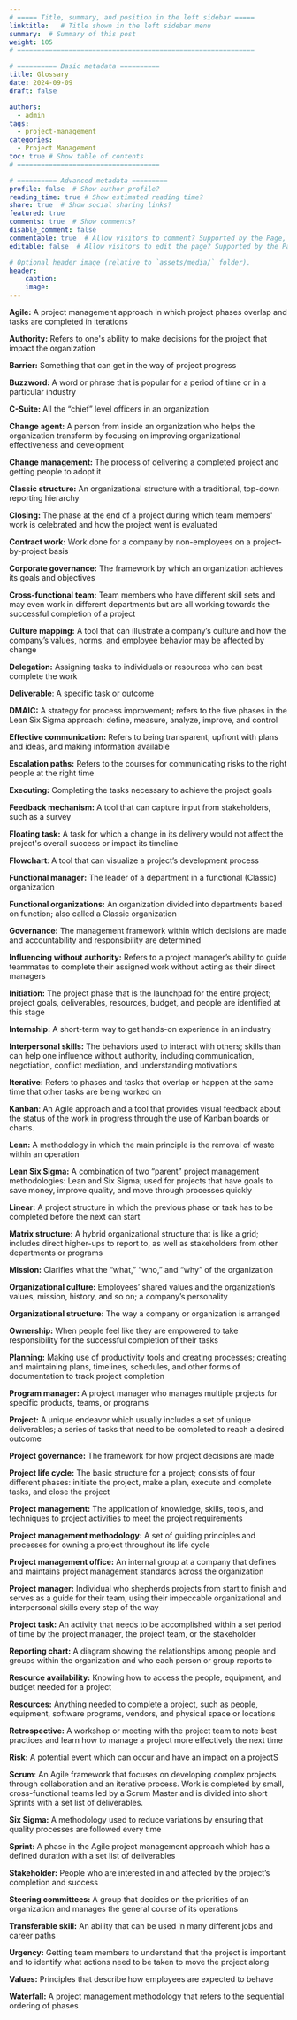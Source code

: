 ```yaml
---
# ===== Title, summary, and position in the left sidebar =====
linktitle:   # Title shown in the left sidebar menu
summary:  # Summary of this post
weight: 105
# ============================================================

# ========== Basic metadata ==========
title: Glossary
date: 2024-09-09
draft: false

authors:
  - admin
tags:
  - project-management
categories:
  - Project Management
toc: true # Show table of contents
# ====================================

# ========== Advanced metadata =========
profile: false  # Show author profile?
reading_time: true # Show estimated reading time?
share: true  # Show social sharing links?
featured: true
comments: true  # Show comments?
disable_comment: false
commentable: true  # Allow visitors to comment? Supported by the Page, Post, and Book content types.
editable: false  # Allow visitors to edit the page? Supported by the Page, Post, and Book content types.

# Optional header image (relative to `assets/media/` folder).
header:
    caption: 
    image:  
---
```


**Agile:** A project management approach in which project phases overlap and tasks are completed in iterations 

**Authority:** Refers to one's ability to make decisions for the project that impact the organization 

**Barrier:** Something that can get in the way of project progress

**Buzzword:** A word or phrase that is popular for a period of time or in a particular industry

**C-Suite:** All the “chief” level officers in an organization 

**Change agent:** A person from inside an organization who helps the organization transform by focusing on improving organizational effectiveness and development 

**Change management:** The process of delivering a completed project and getting people to adopt it 

**Classic structure:** An organizational structure with a traditional, top-down reporting hierarchy 

**Closing:** The phase at the end of a project during which team members' work is celebrated and how the project went is evaluated 

**Contract work:** Work done for a company by non-employees on a project-by-project basis 

**Corporate governance:** The framework by which an organization achieves its goals and objectives

**Cross-functional team:** Team members who have different skill sets and may even work in different departments but are all working towards the successful completion of a project

**Culture mapping:** A tool that can illustrate a company’s culture and how the company’s values, norms, and employee behavior may be affected by change

**Delegation:** Assigning tasks to individuals or resources who can best complete the work

**Deliverable**: A specific task or outcome

**DMAIC:** A strategy for process improvement; refers to the five phases in the Lean Six Sigma approach: define, measure, analyze, improve, and control

**Effective communication:** Refers to being transparent, upfront with plans and ideas, and making information available

**Escalation paths:** Refers to the courses for communicating risks to the right people at the right time

**Executing:** Completing the tasks necessary to achieve the project goals

**Feedback mechanism:** A tool that can capture input from stakeholders, such as a survey

**Floating task:** A task for which a change in its delivery would not affect the project's overall success or impact its timeline

**Flowchart**: A tool that can visualize a project’s development process 

**Functional manager:** The leader of a department in a functional (Classic) organization 

**Functional organizations:** An organization divided into departments based on function; also called a Classic organization

**Governance:** The management framework within which decisions are made and accountability and responsibility are determined

**Influencing without authority:** Refers to a project manager’s ability to guide teammates to complete their assigned work without acting as their direct managers 

**Initiation:** The project phase that is the launchpad for the entire project; project goals, deliverables, resources, budget, and people are identified at this stage 

**Internship:** A short-term way to get hands-on experience in an industry 

**Interpersonal skills:** The behaviors used to interact with others; skills than can help one influence without authority, including communication, negotiation, conflict mediation, and understanding motivations 

**Iterative:** Refers to phases and tasks that overlap or happen at the same time that other tasks are being worked on

**Kanban**: An Agile approach and a tool that provides visual feedback about the status of the work in progress through the use of Kanban boards or charts.

**Lean:** A methodology in which the main principle is the removal of waste within an operation

**Lean Six Sigma:** A combination of two “parent” project management methodologies: Lean and Six Sigma; used for projects that have goals to save money, improve quality, and move through processes quickly 

**Linear:** A project structure in which the previous phase or task has to be completed before the next can start

**Matrix structure:** A hybrid organizational structure that is like a grid; includes direct higher-ups to report to, as well as stakeholders from other departments or programs

**Mission:** Clarifies what the “what,” “who,” and “why” of the organization

**Organizational culture:** Employees’ shared values and the organization’s values, mission, history, and so on; a company’s personality 

**Organizational structure:** The way a company or organization is arranged 

**Ownership:** When people feel like they are empowered to take responsibility for the successful completion of their tasks

**Planning:** Making use of productivity tools and creating processes; creating and maintaining plans, timelines, schedules, and other forms of documentation to track project completion 

**Program manager:** A project manager who manages multiple projects for specific products, teams, or programs 

**Project:** A unique endeavor which usually includes a set of unique deliverables; a series of tasks that need to be completed to reach a desired outcome 

**Project governance:** The framework for how project decisions are made 

**Project life cycle:** The basic structure for a project; consists of four different phases: initiate the project, make a plan, execute and complete tasks, and close the project 

**Project management:** The application of knowledge, skills, tools, and techniques to project activities to meet the project requirements 

**Project management methodology:** A set of guiding principles and processes for owning a project throughout its life cycle

**Project management office:** An internal group at a company that defines and maintains project management standards across the organization 

**Project manager:** Individual who shepherds projects from start to finish and serves as a guide for their team, using their impeccable organizational and interpersonal skills every step of the way 

**Project task:** An activity that needs to be accomplished within a set period of time by the project manager, the project team, or the stakeholder

**Reporting chart:** A diagram showing the relationships among people and groups within the organization and who each person or group reports to 

**Resource availability:** Knowing how to access the people, equipment, and budget needed for a project 

**Resources:** Anything needed to complete a project, such as people, equipment, software programs, vendors, and physical space or locations 

**Retrospective:** A workshop or meeting with the project team to note best practices and learn how to manage a project more effectively the next time 

**Risk:** A potential event which can occur and have an impact on a projectS

**Scrum**: An Agile framework that focuses on developing complex projects through collaboration and an iterative process. Work is completed by small, cross-functional teams led by a Scrum Master and is divided into short Sprints with a set list of deliverables. 

**Six Sigma:** A methodology used to reduce variations by ensuring that quality processes are followed every time 

**Sprint:** A phase in the Agile project management approach which has a defined duration with a set list of deliverables 

**Stakeholder:** People who are interested in and affected by the project’s completion and success 

**Steering committees:** A group that decides on the priorities of an organization and manages the general course of its operations 

**Transferable skill:** An ability that can be used in many different jobs and career paths 

**Urgency:** Getting team members to understand that the project is important and to identify what actions need to be taken to move the project along 

**Values:** Principles that describe how employees are expected to behave 

**Waterfall:** A project management methodology that refers to the sequential ordering of phases